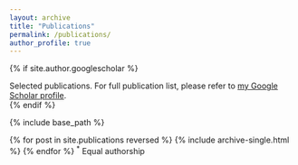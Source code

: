 ```yaml
---
layout: archive
title: "Publications"
permalink: /publications/
author_profile: true
---
```


{% if site.author.googlescholar %}
  <div class="wordwrap">Selected publications. For full publication list, please refer to <a href="{{site.author.googlescholar}}">my Google Scholar profile</a>.</div>
{% endif %}

{% include base_path %}

{% for post in site.publications reversed %}
  {% include archive-single.html %}
{% endfor %}
<sup>*</sup> Equal authorship
